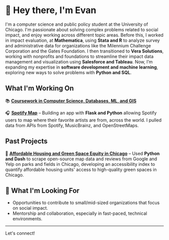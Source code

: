 # 👋 Hey there, I'm Evan
I'm a computer science and public policy student at the University of Chicago. I'm passionate about solving complex problems related to social impact, and enjoy working across different topic areas. Before this, I worked in impact evaluation, at **Mathematica**, using **Stata and R** to analyze survey and administrative data for organizations like the Milennium Challenge Corporation and the Gates Foundation. I then transitioned to **Vera Solutions**, working with nonprofits and foundations to streamline their impact data management and visualization using **Salesforce and Tableau**. Now, I’m expanding my expertise in **software development and machine learning**, exploring new ways to solve problems with **Python and SQL**.

## What I'm Working On  
📚 [**Coursework in Computer Science, Databases, ML, and GIS**](https://capp.uchicago.edu/)

🎧 [**Spotify Map**](https://github.com/evanfantozzi/spotify_map) – Building an app with **Flask and Python** allowing Spotify users to map where their favorite artists are from, across the world. I pulled data from APIs from Spotify, MusicBrainz, and OpenStreetMaps.

## Past Projects
🏡 [**Affordable Housing and Green Space Equity in Chicago**](https://github.com/evanfantozzi/GreenSpaceAccess) – Used **Python and Dash** to scrape open-source map data and reviews from Google and Yelp on parks and fields in Chicago, developing an accessibility index to quantify affordable housing units' access to high-quality green spaces in Chicago. 

## 🌱 What I'm Looking For  
- Opportunities to contribute to small/mid-sized organizations that focus on social impact.  
- Mentorship and collaboration, especially in fast-paced, technical environments.  

---

Let's connect!   
